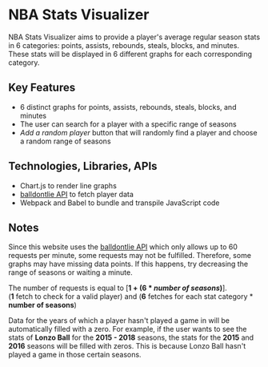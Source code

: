 # NBA Stats Visualizer

NBA Stats Visualizer aims to provide a player's average regular season
stats in 6 categories: points, assists, rebounds, steals, blocks, and minutes.  
These stats will be displayed in 6 different graphs for each corresponding category.


## Key Features
- 6 distinct graphs for points, assists, rebounds, steals, blocks, and minutes
- The user can search for a player with a specific range of seasons
- *Add a random player* button that will randomly find a player and choose a random range of seasons

## Technologies, Libraries, APIs
- Chart.js to render line graphs
- [balldontlie API](balldontlie.io) to fetch player data
- Webpack and Babel to bundle and transpile JavaScript code

## Notes
Since this website uses the [balldontlie API](balldontlie.io) which only allows up to 60 requests per minute, some requests may not be fulfilled. Therefore, some graphs may have missing data points. If this happens, try decreasing the range of seasons or waiting a minute.  
  
The number of requests is equal to [**1 + (6 * *number of seasons*)**].  
(**1** fetch to check for a valid player) and (**6** fetches for each stat category * **number of seasons**)

Data for the years of which a player hasn't played a game in will be automatically filled with a zero.
For example, if the user wants to see the stats of **Lonzo Ball** for the **2015 - 2018** seasons, the stats for the **2015** and **2016** seasons will be filled with zeros. This is because Lonzo Ball hasn't played a game in those certain seasons.
